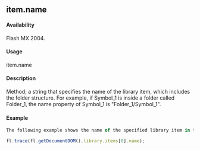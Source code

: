## item.name

#### Availability

Flash MX 2004.

#### Usage

item.name

#### Description

Method; a string that specifies the name of the library item, which includes the folder structure. For example, if Symbol\_1 is inside a folder called Folder\_1, the name property of Symbol\_1 is "Folder\_1/Symbol\_1".

#### Example

```javascript
The following example shows the name of the specified library item in the Output panel:

fl.trace(fl.getDocumentDOM().library.items[0].name);

```